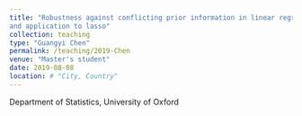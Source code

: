 ```yaml
---
title: "Robustness against conflicting prior information in linear regression
and application to lasso"
collection: teaching
type: "Guangyi Chen"
permalink: /teaching/2019-Chen
venue: "Master's student"
date: 2019-08-08
location: # "City, Country"
---
```


Department of Statistics, University of Oxford
